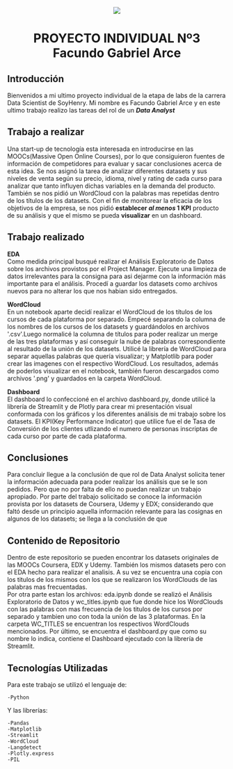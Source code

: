 <p align='center'>
<img src ="https://d31uz8lwfmyn8g.cloudfront.net/Assets/logo-henry-white-lg.png">
<p>

<h1 align='center'>
 <b>PROYECTO INDIVIDUAL Nº3</b></br>
    <b>Facundo Gabriel Arce</b>

</h1>
 
## **Introducción** ##
Bienvenidos a mi ultimo proyecto individual de la etapa de labs de la carrera Data Scientist de SoyHenry. Mi nombre es Facundo Gabriel Arce y en este ultimo trabajo realizo las tareas del rol de un ***Data Analyst***

## **Trabajo a realizar** ##
Una start-up de tecnología esta interesada en introducirse en las MOOCs(Massive Open Online Courses), por lo que consiguieron fuentes de información de competidores para evaluar y sacar conclusiones acerca de esta idea.
Se nos asignó la tarea de analizar diferentes datasets y sus niveles de venta según su precio, idioma, nivel y rating de cada curso para analizar que tanto influyen dichas variables en la demanda del producto. También se nos pidió un WordCloud con la palabras mas repetidas dentro de los títulos de los datasets.
Con el fin de monitorear la eficacia de los objetivos de la empresa, se nos pidió **establecer _al menos_ 1 KPI** producto de su análisis y que el mismo se pueda **visualizar** en un dashboard.

## **Trabajo realizado** ##
**EDA** </br>
Como medida principal busqué realizar el Análisis Exploratorio de Datos sobre los archivos provistos por el Project Manager. Ejecute una limpieza de datos irrelevantes para la consigna para asi dejarme con la información más importante para el análisis.
Procedí a guardar los datasets como archivos nuevos para no alterar los que nos habian sido entregados.

**WordCloud** </br>
En un notebook aparte decidí realizar el WordCloud de los títulos de los cursos de cada plataforma por separado. Empecé separando la columna de los nombres de los cursos de los datasets y guardándolos en archivos '.csv'.Luego normalicé la columna de títulos para poder realizar un merge de las tres plataformas y así conseguir la nube de palabras correspondiente al resultado de la unión de los datasets.
Utilicé la librería de WordCloud para separar aquellas palabras que quería visualizar; y Matplotlib para poder crear las imagenes con el respectivo WordCloud. Los resultados, además de poderlos visualizar en el notebook, también fueron descargados como archivos '.png' y guardados en la carpeta WordCloud.

**Dashboard** </br>
El dashboard lo confeccioné en el archivo dashboard.py, donde utilicé la librería de Streamlit y de Plotly para crear mi presentación visual conformada con los gráficos y los diferentes análisis de mi trabajo sobre los datasets.
El KPI(Key Performance Indicator) que utilice fue el de Tasa de Conversión de los clientes utlizando el numero de personas inscriptas de cada curso por parte de cada plataforma.



## **Conclusiones** ##
Para concluir llegue a la conclusión de que rol de Data Analyst solicita tener la información adecuada para poder realizar los análisis que se le son pedidos. Pero que no por falta de ello no puedan realizar un trabajo apropiado.
Por parte del trabajo solicitado se conoce la información provista por los datasets de Coursera, Udemy y EDX; considerando que faltó desde un principio aquella información relevante para las cosignas en algunos de los datasets; se llega a la conclusión de que




## **Contenido de Repositorio** ##
Dentro de este repositorio se pueden encontrar los datasets originales de las MOOCs Coursera, EDX y Udemy. También los mismos datasets pero con el EDA hecho para realizar el analisis.
A su vez se encuentra una copia con los titulos de los mismos con los que se realizaron los WordClouds de las palabras mas frecuentadas. </br>
Por otra parte estan los archivos: eda.ipynb donde se realizó el Análisis Exploratorio de Datos y wc_titles.ipynb que fue donde hice los WordClouds con las palabras con mas frecuencia de los titulos de los cursos por separado y tambien uno con toda la unión de las 3 plataformas. En la carpeta WC_TITLES se encuentran los respectivos WordClouds mencionados.
Por último, se encuentra el dashboard.py que como su nombre lo indica, contiene el Dashboard ejecutado con la librería de Streamlit.

## **Tecnologías Utilizadas** ##
Para este trabajo se utilizó el lenguaje de:</br>

    -Python

Y las librerías:</br>

    -Pandas
    -Matplotlib
    -Streamlit
    -WordCloud
    -Langdetect
    -Plotly.express
    -PIL

<p align='center'>

